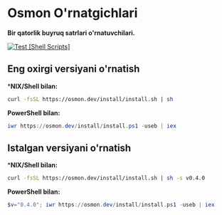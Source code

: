 # Osmon O'rnatgichlari

**Bir qatorlik buyruq satrlari o'rnatuvchilari.**

[![Test [Shell Scripts]](https://github.com/uwussimo/osmon/actions/workflows/shell.yaml/badge.svg)](https://github.com/uwussimo/osmon/actions/workflows/shell.yaml)

## Eng oxirgi versiyani o'rnatish

***NIX/Shell bilan:**

```sh
curl -fsSL https://osmon.dev/install/install.sh | sh
```

**PowerShell bilan:**

```powershell
iwr https://osmon.dev/install/install.ps1 -useb | iex
```

## Istalgan versiyani o'rnatish

***NIX/Shell bilan:**

```sh
curl -fsSL https://osmon.dev/install/install.sh | sh -s v0.4.0
```

**PowerShell bilan:**

```powershell
$v="0.4.0"; iwr https://osmon.dev/install/install.ps1 -useb | iex
```